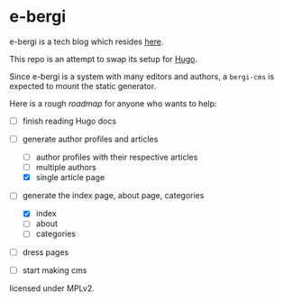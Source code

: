 # e-bergi

e-bergi is a tech blog which resides [here](http://e-bergi.com).

This repo is an attempt to swap its setup for [Hugo](https://gohugo.io).

Since e-bergi is a system with many editors and authors, a `bergi-cms` is expected to mount the static generator.

Here is a rough *roadmap* for anyone who wants to help:

- [ ] finish reading Hugo docs

- [ ] generate author profiles and articles
	- [ ] author profiles with their respective articles
	- [ ] multiple authors
	- [x] single article page
- [ ] generate the index page, about page, categories
	- [x] index
	- [ ] about
	- [ ] categories

- [ ] dress pages
- [ ] start making cms

licensed under MPLv2.
